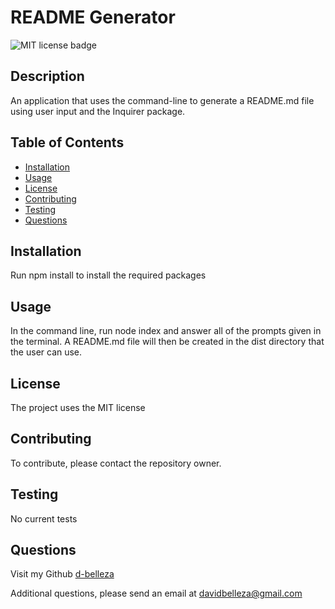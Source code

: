 # README Generator

![MIT license badge](https://img.shields.io/badge/license-MIT-green.svg)

## Description
An application that uses the command-line to generate a README.md file using user input and the Inquirer package.

## Table of Contents
* [Installation](#installation)
* [Usage](#usage)
* [License](#license)
* [Contributing](#contributing)
* [Testing](#testing)
* [Questions](#questions)
    
## Installation
Run npm install to install the required packages

## Usage
In the command line, run node index and answer all of the prompts given in the terminal. A README.md file will then be created in the dist directory that the user can use.

## License
The project uses the MIT license

## Contributing
To contribute, please contact the repository owner.

## Testing
No current tests

## Questions
Visit my Github
[d-belleza](https://github.com/d-belleza)

Additional questions, please send an email at
[davidbelleza@gmail.com](mailto:davidbelleza@gmail.com)